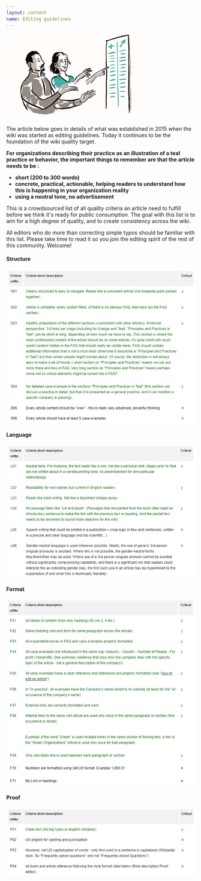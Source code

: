 ```yaml
---
layout: content
name: Editing guidelines
---
```

![](/media/daily-organizational-practices.jpg)

The article below goes in details of what was established in 2015 when the wiki was started as editing guidelines. Today  it continues to be the foundation of the wiki quality target.

**For organizations describing their practice as an illustration of a teal practice or behavior, the important things to remember are that the article needs to be :**

* **short (200 to 300 words)**
* **concrete, practical, actionable, helping readers to understand how this is happening in your organization reality**
* **using a neutral tone, no advertisement**

This is a crowdsourced list of all quality criteria an article need to fulfill before we think it's ready for public consumption. The goal with this list is to aim for a high degree of quality, and to create consistency across the wiki.

All editors who do more than correcting simple typos should be familiar with this list. Please take time to read it so you join the editing spirit of the rest of this community. Welcome!

#### Structure

![](/media/editing-structure.jpg)

#### Language

![](/media/editing-language.jpg)

#### Format

![](/media/editing-format.jpg)

#### Proof

![](/media/editing-proof.jpg)
